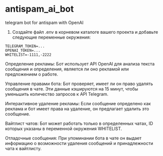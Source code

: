 # antispam_ai_bot
telegram bot for antispam with OpenAI

1. Создайте файл .env в корневом каталоге вашего проекта и добавьте следующие переменные окружения:
```plaintext
TELEGRAM_TOKEN=...
OPENAI_TOKEN=...
WHITELIST=-1111,-2222
```

Определение рекламы: Бот использует API OpenAI для анализа текста сообщения и определения, является ли оно рекламой или предложением о работе.

Управление правами бота: Бот проверяет, имеет ли он право удалять сообщения в чате. Эти данные кэшируются на 15 минут, чтобы уменьшить количество запросов к API Telegram.

Интерактивное удаление рекламы: Если сообщение определено как реклама и бот имеет права на удаление, он предлагает удалить это сообщение.

Вайтлист чатов: Бот может работать только в определенных чатах, ID которых указаны в переменной окружения WHITELIST.

Отладочные сообщения: При упоминании бота в чате он выдает информацию о возможности удаления сообщений и принадлежности чата к вайтлисту.
